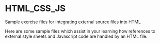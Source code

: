 # HTML_CSS_JS
Sample exercise files for integrating external source files into HTML

Here are some sample files which assist in your learning how references to external style sheets and Javascript code are handled by an HTML file.
